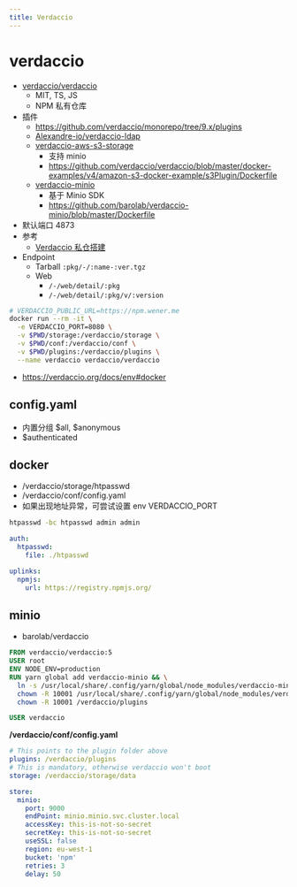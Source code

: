 ```yaml
---
title: Verdaccio
---
```


# verdaccio

- [verdaccio/verdaccio](https://github.com/verdaccio/verdaccio)
  - MIT, TS, JS
  - NPM 私有仓库
- 插件
  - https://github.com/verdaccio/monorepo/tree/9.x/plugins
  - [Alexandre-io/verdaccio-ldap](https://github.com/Alexandre-io/verdaccio-ldap)
  - [verdaccio-aws-s3-storage](https://www.npmjs.com/package/verdaccio-aws-s3-storage)
    - 支持 minio
    - https://github.com/verdaccio/verdaccio/blob/master/docker-examples/v4/amazon-s3-docker-example/s3Plugin/Dockerfile
  - [verdaccio-minio](https://www.npmjs.com/package/verdaccio-minio)
    - 基于 Minio SDK
    - https://github.com/barolab/verdaccio-minio/blob/master/Dockerfile
- 默认端口 4873
- 参考
  - [Verdaccio 私仓搭建](https://juejin.cn/post/6844904193501691917)
- Endpoint
  - Tarball `:pkg/-/:name-:ver.tgz`
  - Web
    - `/-/web/detail/:pkg`
    - `/-/web/detail/:pkg/v/:version`

```bash
# VERDACCIO_PUBLIC_URL=https://npm.wener.me
docker run --rm -it \
  -e VERDACCIO_PORT=8080 \
  -v $PWD/storage:/verdaccio/storage \
  -v $PWD/conf:/verdaccio/conf \
  -v $PWD/plugins:/verdaccio/plugins \
  --name verdaccio verdaccio/verdaccio
```

- https://verdaccio.org/docs/env#docker

## config.yaml

- 内置分组 $all, $anonymous
- $authenticated

## docker

- /verdaccio/storage/htpasswd
- /verdaccio/conf/config.yaml
- 如果出现地址异常，可尝试设置 env VERDACCIO_PORT

```bash
htpasswd -bc htpasswd admin admin
```

```yaml
auth:
  htpasswd:
    file: ./htpasswd

uplinks:
  npmjs:
    url: https://registry.npmjs.org/
```

## minio

- barolab/verdaccio

```Dockerfile
FROM verdaccio/verdaccio:5
USER root
ENV NODE_ENV=production
RUN yarn global add verdaccio-minio && \
  ln -s /usr/local/share/.config/yarn/global/node_modules/verdaccio-minio /verdaccio/plugins/verdaccio-minio  && \
  chown -R 10001 /usr/local/share/.config/yarn/global/node_modules/verdaccio-minio && \
  chown -R 10001 /verdaccio/plugins

USER verdaccio
```

**/verdaccio/conf/config.yaml**

```yaml
# This points to the plugin folder above
plugins: /verdaccio/plugins
# This is mandatory, otherwise verdaccio won't boot
storage: /verdaccio/storage/data

store:
  minio:
    port: 9000
    endPoint: minio.minio.svc.cluster.local
    accessKey: this-is-not-so-secret
    secretKey: this-is-not-so-secret
    useSSL: false
    region: eu-west-1
    bucket: 'npm'
    retries: 3
    delay: 50
```
